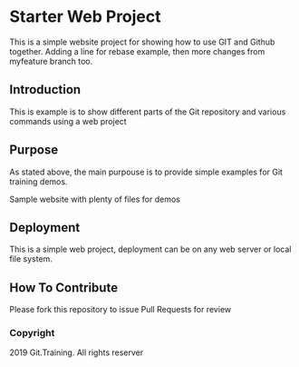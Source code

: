 # Starter Web Project

This is a simple website project for showing how to use GIT and Github together. Adding a line for rebase example, then more changes from myfeature branch too.

## Introduction

This is example is to show different parts of the Git repository and various commands using a web project

## Purpose

As stated above, the main purpouse is to provide simple examples for Git training demos. 

Sample website with plenty of files for demos

## Deployment

This is a simple web project, deployment can be on any web server or local file system.

## How To Contribute

Please fork this repository to issue Pull Requests for review

### Copyright

2019 Git.Training. All rights reserver